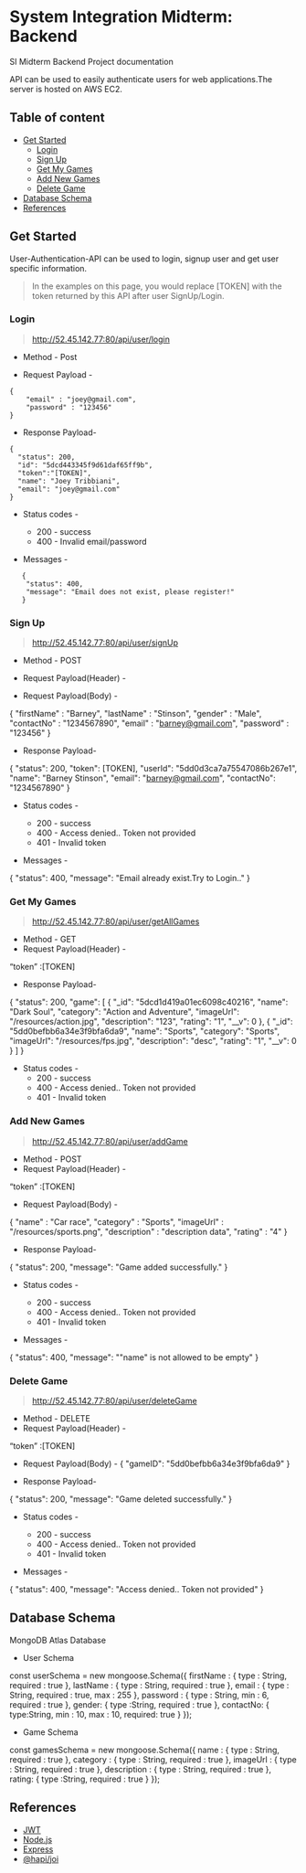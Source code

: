 # System Integration Midterm: Backend
SI Midterm Backend Project documentation

API can be used to easily authenticate users for web applications.The server is hosted on AWS EC2.

## Table of content
* [Get Started](#get-started)
    * [Login](#login)
    * [Sign Up](#sign-up)
    * [Get My Games](#get-my-games)
    * [Add New Games](#add-new-games)
    * [Delete Game](#delete-game)
* [Database Schema](#database-schema)
* [References](#references)

## Get Started
User-Authentication-API can be used to login, signup user and get user specific information.
> In the examples on this page, you would replace [TOKEN] with the token returned by this API after user SignUp/Login.
### Login 
> http://52.45.142.77:80/api/user/login

* Method - Post 

* Request Payload - 
 
 ```  
 {
     "email" : "joey@gmail.com",
     "password" : "123456"
 }
```
   
* Response Payload- 
    
```
{
  "status": 200,
  "id": "5dcd443345f9d61daf65ff9b",
  "token":"[TOKEN]",
  "name": "Joey Tribbiani",
  "email": "joey@gmail.com"
} 
```

* Status codes -
   * 200 - success
   * 400 - Invalid email/password
   
* Messages - 

```
   {
    "status": 400,
    "message": "Email does not exist, please register!"
   }
```

### Sign Up
> http://52.45.142.77:80/api/user/signUp
* Method - POST
* Request Payload(Header) -

* Request Payload(Body) -

{
	  "firstName" : "Barney",
    "lastName" : "Stinson",
    "gender" : "Male",
    "contactNo" : "1234567890",
    "email" : "barney@gmail.com",
    "password" : "123456"
}


* Response Payload- 

{
    "status": 200,
    "token": [TOKEN],
    "userId": "5dd0d3ca7a75547086b267e1",
    "name": "Barney Stinson",
    "email": "barney@gmail.com",
    "contactNo": "1234567890"
}


* Status codes - 
   * 200 - success
   * 400 - Access denied.. Token not provided
   * 401 - Invalid token

* Messages - 

{
    "status": 400,
    "message": "Email already exist.Try to Login.."
}


### Get My Games
> http://52.45.142.77:80/api/user/getAllGames
* Method - GET
* Request Payload(Header) -

“token” :[TOKEN]

* Response Payload- 

{
    "status": 200,
    "game": [
        {
            "_id": "5dcd1d419a01ec6098c40216",
            "name": "Dark Soul",
            "category": "Action and Adventure",
            "imageUrl": "/resources/action.jpg",
            "description": "123",
            "rating": "1",
            "__v": 0
        },
        {
            "_id": "5dd0befbb6a34e3f9bfa6da9",
            "name": "Sports",
            "category": "Sports",
            "imageUrl": "/resources/fps.jpg",
            "description": "desc",
            "rating": "1",
            "__v": 0
        }
    ]
}


* Status codes - 
   * 200 - success
   * 400 - Access denied.. Token not provided
   * 401 - Invalid token


### Add New Games
> http://52.45.142.77:80/api/user/addGame
* Method - POST
* Request Payload(Header) -

“token” :[TOKEN]

* Request Payload(Body) -

{
	"name" : "Car race",
  	"category" : "Sports",
  	"imageUrl" : "/resources/sports.png",
  	"description" : "description data",
  	"rating" : "4"
}


* Response Payload- 

{
    "status": 200,
    "message": "Game added successfully."
}


* Status codes - 
   * 200 - success
   * 400 - Access denied.. Token not provided
   * 401 - Invalid token

* Messages - 

{
    "status": 400,
    "message": "\"name\" is not allowed to be empty"
}

### Delete Game
> http://52.45.142.77:80/api/user/deleteGame
* Method - DELETE
* Request Payload(Header) -

“token” :[TOKEN]

* Request Payload(Body) -
{
	"gameID": "5dd0befbb6a34e3f9bfa6da9"
}


* Response Payload- 

{
    "status": 200,
    "message": "Game deleted successfully."
}


* Status codes - 
   * 200 - success
   * 400 - Access denied.. Token not provided
   * 401 - Invalid token

* Messages - 

{
    "status": 400,
    "message": "Access denied.. Token not provided"
}

## Database Schema

MongoDB Atlas Database 

* User Schema

const userSchema = new mongoose.Schema({
    firstName : {
        type : String,
        required : true
    },
    lastName : {
        type : String,
        required : true
    },
    email : {
        type : String,
        required : true,
        max : 255
    },
    password : {
        type : String,
        min : 6,
        required : true
    },
    gender: {
        type :String,
        required : true
    },
    contactNo: {
        type:String,
        min : 10,
        max : 10,
        required: true
    }
});

* Game Schema

const gamesSchema = new mongoose.Schema({
    name : {
        type : String,
        required : true
    },
    category : {
        type : String,
        required : true
    },
    imageUrl : {
        type : String,
        required : true
    },
    description : {
        type : String,
        required : true
    },
    rating: {
        type :String,
        required : true
    }
});


## References
- [JWT](https://jwt.io)
- [Node.js](https://nodejs.org/en/)
- [Express](https://expressjs.com)
- [@hapi/joi](https://www.npmjs.com/package/@hapi/joi)
